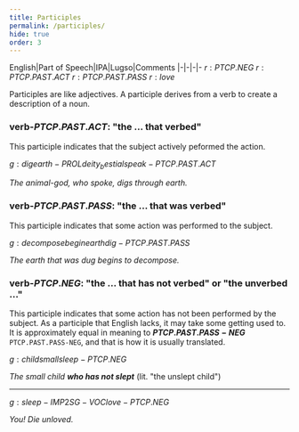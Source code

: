 ```yaml
---
title: Participles
permalink: /participles/
hide: true
order: 3
---
```


English|Part of Speech|IPA|Lugso|Comments
|-|-|-|-
${r: PTCP.NEG}$
${r: PTCP.PAST.ACT}$
${r: PTCP.PAST.PASS}$
${r: love}$

Participles are like adjectives. A participle derives from a verb to create a description of a noun. 

### verb-${PTCP.PAST.ACT}$: "the ... that verbed" 

This participle indicates that the subject actively peformed the action.

${g: dig earth-PROL deity_bestial speak-PTCP.PAST.ACT}$

_The animal-god, who spoke, digs through earth._

### verb-${PTCP.PAST.PASS}$: "the ... that was verbed"

This participle indicates that some action was performed to the subject.

${g: decompose begin earth dig-PTCP.PAST.PASS}$

_The earth that was dug begins to decompose._

### verb-${PTCP.NEG}$: "the ... that has not verbed" or "the unverbed ..."

This participle indicates that some action has not been performed by the subject. As a participle that English lacks, it may take some getting used to. It is approximately equal in meaning to **${PTCP.PAST.PASS-NEG}$** `PTCP.PAST.PASS-NEG`, and that is how it is usually translated.

${g: child small sleep-PTCP.NEG}$

_The small child **who has not slept**_ (lit. "the unslept child")

---

${g: sleep-IMP 2SG-VOC love-PTCP.NEG}$

_You! Die unloved._

